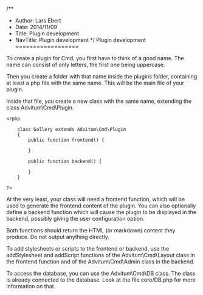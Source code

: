 /**
 * Author: Lars Ebert
 * Date: 2014/11/09
 * Title: Plugin development
 * NavTitle: Plugin development
 */
Plugin development
==================

To create a plugin for Cmd, you first have to think of a good name. The name can consist of only letters, the first one being uppercase.

Then you create a folder with that name inside the plugins folder, containing at least a php file with the same name. This will be the main file of your plugin.

Inside that file, you create a new class with the same name, extending the class Advitum\Cmd\Plugin.

    <?php
        
        class Gallery extends Advitum\Cmd\Plugin
        {
            public function frontend() {
                
            }
            
            public function backend() {
                
            }
        }
        
    ?>

At the very least, your class will need a frontend function, which will be used to generate the frontend content of the plugin. You can also optionally define a backend function which will cause the plugin to be displayed in the backend, possibly giving the user configuration option.

Both functions should return the HTML (or markdown) content they produce. Do not output anything directly.

To add stylesheets or scripts to the frontend or backend, use the addStylesheet and addScript functions of the Advitum\Cmd\Layout class in the frontend function and of the Advitum\Cmd\Admin class in the backend.

To access the database, you can use the Advitum\Cmd\DB class. The class is already connected to the database. Look at the file core/DB.php for more information on that.